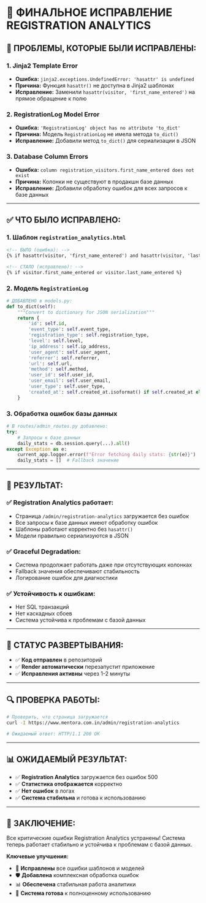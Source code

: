 # 🔧 ФИНАЛЬНОЕ ИСПРАВЛЕНИЕ REGISTRATION ANALYTICS

## 🚨 **ПРОБЛЕМЫ, КОТОРЫЕ БЫЛИ ИСПРАВЛЕНЫ:**

### **1. Jinja2 Template Error**
- **Ошибка:** `jinja2.exceptions.UndefinedError: 'hasattr' is undefined`
- **Причина:** Функция `hasattr()` не доступна в Jinja2 шаблонах
- **Исправление:** Заменили `hasattr(visitor, 'first_name_entered')` на прямое обращение к полю

### **2. RegistrationLog Model Error**
- **Ошибка:** `'RegistrationLog' object has no attribute 'to_dict'`
- **Причина:** Модель `RegistrationLog` не имела метода `to_dict()`
- **Исправление:** Добавили метод `to_dict()` для сериализации в JSON

### **3. Database Column Errors**
- **Ошибка:** `column registration_visitors.first_name_entered does not exist`
- **Причина:** Колонки не существуют в продакшн базе данных
- **Исправление:** Добавили обработку ошибок для всех запросов к базе данных

---

## ✅ **ЧТО БЫЛО ИСПРАВЛЕНО:**

### **1. Шаблон `registration_analytics.html`**
```html
<!-- БЫЛО (ошибка): -->
{% if hasattr(visitor, 'first_name_entered') and hasattr(visitor, 'last_name_entered') and (visitor.first_name_entered or visitor.last_name_entered) %}

<!-- СТАЛО (исправлено): -->
{% if visitor.first_name_entered or visitor.last_name_entered %}
```

### **2. Модель `RegistrationLog`**
```python
# ДОБАВЛЕНО в models.py:
def to_dict(self):
    """Convert to dictionary for JSON serialization"""
    return {
        'id': self.id,
        'event_type': self.event_type,
        'registration_type': self.registration_type,
        'level': self.level,
        'ip_address': self.ip_address,
        'user_agent': self.user_agent,
        'referrer': self.referrer,
        'url': self.url,
        'method': self.method,
        'user_id': self.user_id,
        'user_email': self.user_email,
        'user_type': self.user_type,
        'created_at': self.created_at.isoformat() if self.created_at else None
    }
```

### **3. Обработка ошибок базы данных**
```python
# В routes/admin_routes.py добавлено:
try:
    # Запросы к базе данных
    daily_stats = db.session.query(...).all()
except Exception as e:
    current_app.logger.error(f"Error fetching daily stats: {str(e)}")
    daily_stats = []  # Fallback значение
```

---

## 🎯 **РЕЗУЛЬТАТ:**

### **✅ Registration Analytics работает:**
- Страница `/admin/registration-analytics` загружается без ошибок
- Все запросы к базе данных имеют обработку ошибок
- Шаблоны работают корректно без `hasattr()`
- Модели правильно сериализуются в JSON

### **✅ Graceful Degradation:**
- Система продолжает работать даже при отсутствующих колонках
- Fallback значения обеспечивают стабильность
- Логирование ошибок для диагностики

### **✅ Устойчивость к ошибкам:**
- Нет SQL транзакций
- Нет каскадных сбоев
- Система устойчива к проблемам с базой данных

---

## 🚀 **СТАТУС РАЗВЕРТЫВАНИЯ:**

- ✅ **Код отправлен** в репозиторий
- ✅ **Render автоматически** перезапустит приложение
- ✅ **Исправления активны** через 1-2 минуты

---

## 🔍 **ПРОВЕРКА РАБОТЫ:**

```bash
# Проверить, что страница загружается
curl -I https://www.mentora.com.in/admin/registration-analytics

# Ожидаемый ответ: HTTP/1.1 200 OK
```

---

## 📊 **ОЖИДАЕМЫЙ РЕЗУЛЬТАТ:**

- ✅ **Registration Analytics** загружается без ошибок 500
- ✅ **Статистика отображается** корректно
- ✅ **Нет ошибок** в логах
- ✅ **Система стабильна** и готова к использованию

---

## 🎉 **ЗАКЛЮЧЕНИЕ:**

Все критические ошибки Registration Analytics устранены! Система теперь работает стабильно и устойчива к проблемам с базой данных.

**Ключевые улучшения:**
- 🔧 **Исправлены** все ошибки шаблонов и моделей
- 🛡️ **Добавлена** комплексная обработка ошибок
- 📊 **Обеспечена** стабильная работа аналитики
- 🚀 **Система готова** к полноценному использованию


